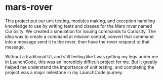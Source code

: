 # mars-rover

This project put our unit testing, modules making, and exception handling knowledge to use by writing tests and classes for the Mars rover named Curiosity. We created a simulation for issuing commands to Curiosity. The idea was to create a command at mission control, convert that command into a message send it to the rover, then have the rover respond to that message.

Without a traditional UI, and still feeling like I was getting my legs under me in LaunchCode, this was an incredibly difficult project for me. But it greatly helped me understand the importance of unit testing, and completing the project was a major milestone in my LaunchCode journey.
